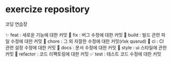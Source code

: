 # exercize repository
코딩 연습장

✨ feat : 새로운 기능에 대한 커밋 
🐛 fix : 버그 수정에 대한 커밋
👷 build : 빌드 관련 파일 수정에 대한 커밋 
🔨 chore : 그 외 자잘한 수정에 대한 커밋(rlxk qusrud) 
💚 ci : CI 관련 설정 수정에 대한 커밋 
📝 docs : 문서 수정에 대한 커밋 
💄 style : ui 스타일에 관한 커밋 
🎨 refactor : 코드 리팩토링에 대한 커밋 
✅ test : 테스트 코드 수정에 대한 커밋
